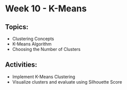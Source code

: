 # Week 10 - K-Means
## Topics:
- Clustering Concepts
- K-Means Algorithm
- Choosing the Number of Clusters

## Activities:
- Implement K-Means Clustering
- Visualize clusters and evaluate using Silhouette Score